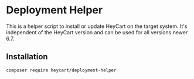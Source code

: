 #  Deployment Helper


This is a helper script to install or update HeyCart on the target system. 
It's independent of the HeyCart version and can be used for all versions newer 6.7.

## Installation

```bash
composer require heycart/deployment-helper
```
